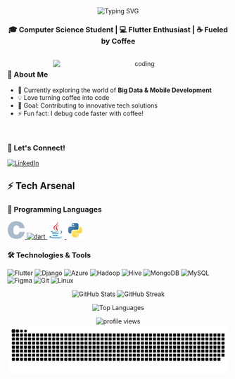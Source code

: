 <div align="center">
  <img src="https://readme-typing-svg.demolab.com?font=Fira+Code&size=32&duration=2800&pause=2000&color=A9FEF7&center=true&vCenter=true&width=940&lines=Hi%2C+I%27m+ADEL+AZZI+%F0%9F%91%8B;Welcome+to+my+Coding+Universe!" alt="Typing SVG" />
</div>

<h3 align="center">
  🎓 Computer Science Student | 💻 Flutter Enthusiast | ☕ Fueled by Coffee
</h3>

<br>

<!-- Profile Banner -->
<div align="center">
  <img src="https://user-images.githubusercontent.com/55389276/140866485-8fb1c876-9a8f-4d6a-98dc-08c4981eaf70.gif" width="400" align="right" alt="coding">
</div>

<!-- About Me Section -->
<div align="left">
  <h3>🚀 About Me</h3>
  
  - 🌱 Currently exploring the world of **Big Data & Mobile Development**
  - 💡 Love turning coffee into code
  - 🎯 Goal: Contributing to innovative tech solutions
  - ⚡ Fun fact: I debug code faster with coffee!
</div>

<br>

<!-- Connect With Me -->
<h3>🤝 Let's Connect!</h3>
<p>
  <a href="https://linkedin.com/in/azzi-adel-2086aa260" target="_blank">
    <img src="https://img.shields.io/badge/LinkedIn-0077B5?style=for-the-badge&logo=linkedin&logoColor=white" alt="LinkedIn"/>
  </a>
</p>

<!-- Skills Section -->
<h2>⚡ Tech Arsenal</h2>

<h3>🚀 Programming Languages</h3>
<p align="left">
  <a href="https://www.cprogramming.com/" target="_blank" rel="noreferrer">
    <img src="https://raw.githubusercontent.com/devicons/devicon/master/icons/c/c-original.svg" alt="c" width="40" height="40"/>
  </a>
  <a href="https://dart.dev" target="_blank" rel="noreferrer">
    <img src="https://www.vectorlogo.zone/logos/dartlang/dartlang-icon.svg" alt="dart" width="40" height="40"/>
  </a>
  <a href="https://www.java.com" target="_blank" rel="noreferrer">
    <img src="https://raw.githubusercontent.com/devicons/devicon/master/icons/java/java-original.svg" alt="java" width="40" height="40"/>
  </a>
  <a href="https://www.python.org" target="_blank" rel="noreferrer">
    <img src="https://raw.githubusercontent.com/devicons/devicon/master/icons/python/python-original.svg" alt="python" width="40" height="40"/>
  </a>
</p>

<h3>🛠️ Technologies & Tools</h3>
<p align="left">
  <!-- Mobile & Web -->
  <img src="https://img.shields.io/badge/Flutter-02569B?style=for-the-badge&logo=flutter&logoColor=white" alt="Flutter">
  <img src="https://img.shields.io/badge/Django-092E20?style=for-the-badge&logo=django&logoColor=white" alt="Django">
  
  <!-- Cloud & Big Data -->
  <img src="https://img.shields.io/badge/Azure-0089D6?style=for-the-badge&logo=microsoft-azure&logoColor=white" alt="Azure">
  <img src="https://img.shields.io/badge/Apache_Hadoop-66CCFF?style=for-the-badge&logo=apache-hadoop&logoColor=black" alt="Hadoop">
  <img src="https://img.shields.io/badge/Apache_Hive-FDEE21?style=for-the-badge&logo=apache-hive&logoColor=black" alt="Hive">
  
  <!-- Databases -->
  <img src="https://img.shields.io/badge/MongoDB-47A248?style=for-the-badge&logo=mongodb&logoColor=white" alt="MongoDB">
  <img src="https://img.shields.io/badge/MySQL-4479A1?style=for-the-badge&logo=mysql&logoColor=white" alt="MySQL">
  
  <!-- Tools -->
  <img src="https://img.shields.io/badge/Figma-F24E1E?style=for-the-badge&logo=figma&logoColor=white" alt="Figma">
  <img src="https://img.shields.io/badge/Git-F05032?style=for-the-badge&logo=git&logoColor=white" alt="Git">
  <img src="https://img.shields.io/badge/Linux-FCC624?style=for-the-badge&logo=linux&logoColor=black" alt="Linux">
</p>

<!-- GitHub Stats -->
<p align="center">
  <img src="https://github-readme-stats.vercel.app/api?username=adelazzi&show_icons=true&theme=tokyonight" alt="GitHub Stats">
  <img src="https://github-readme-streak-stats.herokuapp.com/?user=adelazzi&theme=tokyonight" alt="GitHub Streak">
</p>

<!-- Most Used Languages -->
<p align="center">
  <img src="https://github-readme-stats.vercel.app/api/top-langs/?username=adelazzi&layout=compact&theme=tokyonight" alt="Top Languages">
</p>


<!-- Profile Views -->
<div align="center">
  <img src="https://komarev.com/ghpvc/?username=adelazzi&label=Profile%20views&color=0e75b6&style=flat" alt="profile views" />
</div>

<!-- Footer -->
<div align="center">
  <img src="https://raw.githubusercontent.com/Platane/snk/output/github-contribution-grid-snake.svg" alt="snake eating your contributions" />
</div>
